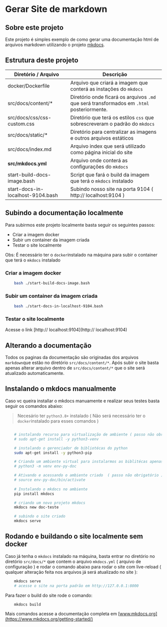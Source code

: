 # Gerar Site de markdown


## Sobre este projeto
Este projeto é simples exemplo de como gerar uma documentação html de arquivos markdown utilizando o projeto [mkdocs](https://www.mkdocs.org/).



## Estrutura deste projeto

Diretório / Arquivo          | Descrição
---                          | ---
docker/Dockerfile            | Arquivo que criará a imagem que conterá as instações do `mkdocs`
src/docs/content/*           | Diretório onde ficará os arquivos `.md` que será transformados em `.html` posteriormente.
src/docs/css/css-custom.css  | Diretório que terá os estilos `css` que sobrescreveram o padrão do `mkdocs`
src/docs/static/*            | Diretório para centralizar as imagens e outros arquivos estáticos
src/docs/index.md            | Arquivo index que será utilizado como página inicial do site
**src/mkdocs.yml**           | Arquivo onde conterá as configurações do `mkdocs`
start-build-docs-image.bash  | Script que fará o build da imagem que terá o `mkdocs` instalado
start-docs-in-localhost-9104.bash | Subindo nosso site na porta 9104 ( http:// localhost:9104 )


## Subindo a documentação localmente

Para subirmos este projeto localmente basta seguir os seguintes passos:
  - Criar a imagem docker
  - Subir um container da imagem criada
  - Testar o site localmente

Obs: É necessário ter o `docker`instalado na máquina para subir o container que terá o `mkdocs` instalado

### Criar a imagem docker
```bash
    bash ./start-build-docs-image.bash
```

### Subir um container da imagem criada
```bash
    bash ./start-docs-in-localhost-9104.bash
```
### Testar o site localmente
Acesse o link  [http:// localhost:9104](http:// localhost:9104)


## Alterando a documentação

Todos os paginas da documentação são originadas dos arquivos `markdown`que estão no diretório `src/docs/content/*`. Após subir o site basta apenas alterar arquivo dentro de  `src/docs/content/*` que o site será atualizado automaticamente.


## Instalando o mkdocs manualmente

Caso vc queira installar o mkdocs manuamente e realizar seus testes basta seguir os comandos abaixo:

> Necesário ter `python3.8+` instalado ( Não será necessário ter o `docker`instalado para esses comandos )

```bash

    # instalando recurso para virtualização de ambiente ( passo não obrigatório )
    # sudo apt-get install -y python3-venv

    # instalando o gerenciador de bibliotécas do python
    sudo apt-get install -y python3-pip

    # Criando um ambiente virtual para instalarmos as biblitécas apenas nesse ambiente  ( passo não obrigatório )
    # python3 -m venv env-py-doc

    # Ativando e acessando o ambiente criado  ( passo não obrigatório )
    # source env-py-doc/bin/activate
    
    # Instalando o mkdocs no ambiente
    pip install mkdocs

    # criando um novo projeto mkdocs
    mkdocs new doc-teste

    # subindo o site criado
    mkdocs serve

```

## Rodando e buildando o site localmente sem docker

Caso já tenha o `mkdocs` instalado na máquina, basta entrar no diretório no diretório `src/docs/*` que contem o arquivo `mkdocs.yml` ( arquivo de configuração ) e rodar o comando abaixo para rodar o site com live-reload ( qualquer alteração feita nos arquivos já será atualizado no site ):

```bash
    mkdocs serve
    # acesse o site na porta padrão em http://127.0.0.1:8000
```
Para fazer o build do site rode o comando:

```bash
    mkdocs build
```

Mais comandos acesse a documentação completa em [www.mkdocs.org](https://www.mkdocs.org/getting-started/)







